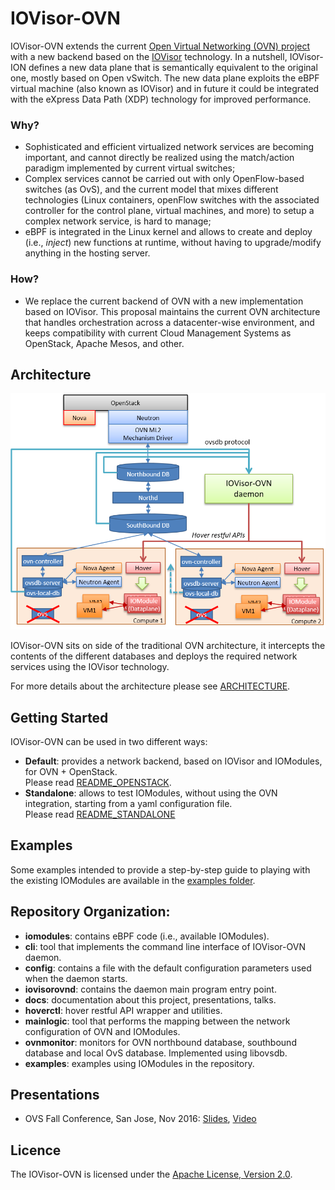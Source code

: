# IOVisor-OVN

IOVisor-OVN extends the current [Open Virtual Networking (OVN) project](https://github.com/openvswitch/ovs/) with a new backend based on the [IOVisor](https://www.iovisor.org/) technology.
In a nutshell, IOVisor-ION defines a new data plane that is semantically equivalent to the original one, mostly based on Open vSwitch. The new data plane exploits the eBPF virtual machine (also known as IOVisor) and in future it could be integrated with the eXpress Data Path (XDP) technology for improved performance.

### Why?

 - Sophisticated and efficient virtualized network services are becoming important, and cannot directly be realized using the match/action paradigm implemented by current virtual switches;
 - Complex services cannot be carried out with only OpenFlow-based switches (as OvS), and the current model that mixes different technologies (Linux containers, openFlow switches with the associated controller for the control plane, virtual machines, and more) to setup a complex network service, is hard to manage;
 - eBPF is integrated in the Linux kernel and allows to create and deploy (i.e., *inject*) new functions at runtime, without having to upgrade/modify anything in the hosting server.

### How?

 - We replace the current backend of OVN with a new implementation based on IOVisor. This proposal maintains the current OVN architecture that handles orchestration across a datacenter-wise environment, and keeps compatibility with current Cloud Management Systems as OpenStack, Apache Mesos, and other.

## Architecture

<center><a href="images/iovisor-ovn-overview.png"><img src="images/iovisor-ovn-overview.png" width=700></a></center>

IOVisor-OVN sits on side of the traditional OVN architecture, it intercepts the contents of the different databases and deploys the required network services using the IOVisor technology.

For more details about the architecture please see [ARCHITECTURE](./ARCHITECTURE.md).

## Getting Started

IOVisor-OVN can be used in two different ways:

- **Default**: provides a network backend, based on IOVisor and IOModules, for OVN + OpenStack.  
Please read [README_OPENSTACK](./README_OPENSTACK.md).
- **Standalone**: allows to test IOModules, without using the OVN integration, starting from a yaml configuration file.  
Please read [README_STANDALONE](./README_STANDALONE.md)

## Examples

Some examples intended to provide a step-by-step guide to playing with the existing IOModules are available in the [examples folder](/examples).


## Repository Organization:

* **iomodules**: contains eBPF code (i.e., available IOModules).
* **cli**: tool that implements the command line interface of IOVisor-OVN daemon.
* **config**: contains a file with the default configuration parameters used when the daemon starts.
* **iovisorovnd**: contains the daemon main program entry point.
* **docs**: documentation about this project, presentations, talks.
* **hoverctl**: hover restful API wrapper and utilities.
* **mainlogic**: tool that performs the mapping between the network configuration of OVN and IOModules.
* **ovnmonitor**:  monitors for OVN northbound database, southbound database and local OvS database. Implemented using libovsdb.
* **examples**: examples using IOModules in the repository.

## Presentations

  * OVS Fall Conference, San Jose, Nov 2016: [Slides](http://openvswitch.org/support/ovscon2016/7/1245-bertrone.pdf), [Video](https://www.youtube.com/watch?v=9cmR2NuAGz0)

## Licence

The IOVisor-OVN is licensed under the [Apache License, Version 2.0](./LICENSE.txt).
